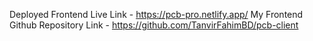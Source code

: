 Deployed Frontend Live Link - https://pcb-pro.netlify.app/
My Frontend Github Repository Link - https://github.com/TanvirFahimBD/pcb-client
